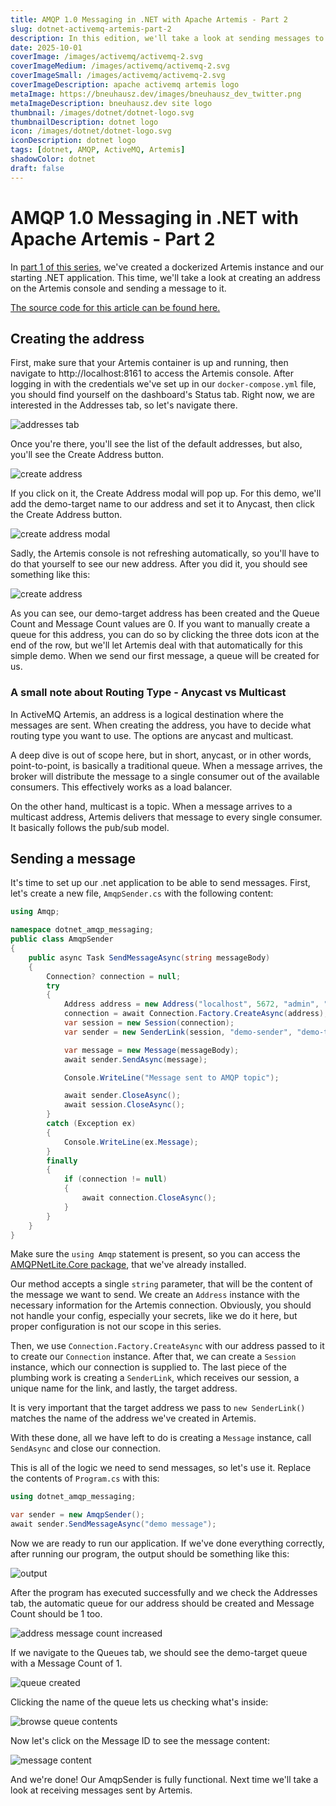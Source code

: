 ```yaml
---
title: AMQP 1.0 Messaging in .NET with Apache Artemis - Part 2
slug: dotnet-activemq-artemis-part-2
description: In this edition, we'll take a look at sending messages to an address we set up in Artemis
date: 2025-10-01
coverImage: /images/activemq/activemq-2.svg
coverImageMedium: /images/activemq/activemq-2.svg
coverImageSmall: /images/activemq/activemq-2.svg
coverImageDescription: apache activemq artemis logo
metaImage: https://bneuhausz.dev/images/bneuhausz_dev_twitter.png
metaImageDescription: bneuhausz.dev site logo
thumbnail: /images/dotnet/dotnet-logo.svg
thumbnailDescription: dotnet logo
icon: /images/dotnet/dotnet-logo.svg
iconDescription: dotnet logo
tags: [dotnet, AMQP, ActiveMQ, Artemis]
shadowColor: dotnet
draft: false
---
```


# AMQP 1.0 Messaging in .NET with Apache Artemis - Part 2

In [part 1 of this series](https://bneuhausz.dev/blog/dotnet-activemq-artemis-part-1), we've created a dockerized Artemis instance and our starting .NET application. This time, we'll take a look at creating an address on the Artemis console and sending a message to it.

[The source code for this article can be found here.](https://github.com/bneuhausz/dotnet-amqp-messaging/tree/part-2)

## Creating the address

First, make sure that your Artemis container is up and running, then navigate to http://localhost:8161 to access the Artemis console. After logging in with the credentials we've set up in our ``docker-compose.yml`` file, you should find yourself on the dashboard's Status tab. Right now, we are interested in the Addresses tab, so let's navigate there.

![addresses tab](/images/dotnet-artemis/part-2/create_address_1.avif)

Once you're there, you'll see the list of the default addresses, but also, you'll see the Create Address button.

![create address](/images/dotnet-artemis/part-2/create_address_2.avif)

If you click on it, the Create Address modal will pop up. For this demo, we'll add the demo-target name to our address and set it to Anycast, then click the Create Address button.

![create address modal](/images/dotnet-artemis/part-2/create_address_3.avif)

Sadly, the Artemis console is not refreshing automatically, so you'll have to do that yourself to see our new address. After you did it, you should see something like this:

![create address](/images/dotnet-artemis/part-2/create_address_4.avif)

As you can see, our demo-target address has been created and the Queue Count and Message Count values are 0. If you want to manually create a queue for this address, you can do so by clicking the three dots icon at the end of the row, but we'll let Artemis deal with that automatically for this simple demo. When we send our first message, a queue will be created for us.

### A small note about Routing Type - Anycast vs Multicast

In ActiveMQ Artemis, an address is a logical destination where the messages are sent. When creating the address, you have to decide what routing type you want to use. The options are anycast and multicast.

A deep dive is out of scope here, but in short, anycast, or in other words, point-to-point, is basically a traditional queue. When a message arrives, the broker will distribute the message to a single consumer out of the available consumers. This effectively works as a load balancer.

On the other hand, multicast is a topic. When a message arrives to a multicast address, Artemis delivers that message to every single consumer. It basically follows the pub/sub model.

## Sending a message

It's time to set up our .net application to be able to send messages. First, let's create a new file, ``AmqpSender.cs`` with the following content:

```csharp
using Amqp;

namespace dotnet_amqp_messaging;
public class AmqpSender
{
    public async Task SendMessageAsync(string messageBody)
    {
        Connection? connection = null;
        try
        {
            Address address = new Address("localhost", 5672, "admin", "admin", scheme: "amqp");
            connection = await Connection.Factory.CreateAsync(address);
            var session = new Session(connection);
            var sender = new SenderLink(session, "demo-sender", "demo-target");

            var message = new Message(messageBody);
            await sender.SendAsync(message);

            Console.WriteLine("Message sent to AMQP topic");

            await sender.CloseAsync();
            await session.CloseAsync();
        }
        catch (Exception ex)
        {
            Console.WriteLine(ex.Message);
        }
        finally
        {
            if (connection != null)
            {
                await connection.CloseAsync();
            }
        }
    }
}
```

Make sure the ``using Amqp`` statement is present, so you can access the [AMQPNetLite.Core package](https://www.nuget.org/packages/AMQPNetLite.Core/), that we've already installed.

Our method accepts a single ``string`` parameter, that will be the content of the message we want to send. We create an ``Address`` instance with the necessary information for the Artemis connection. Obviously, you should not handle your config, especially your secrets, like we do it here, but proper configuration is not our scope in this series.

Then, we use ``Connection.Factory.CreateAsync`` with our address passed to it to create our ``Connection`` instance. After that, we can create a ``Session`` instance, which our connection is supplied to. The last piece of the plumbing work is creating a ``SenderLink``, which receives our session, a unique name for the link, and lastly, the target address.

It is very important that the target address we pass to ``new SenderLink()`` matches the name of the address we've created in Artemis.

With these done, all we have left to do is creating a ``Message`` instance, call ``SendAsync`` and close our connection.

This is all of the logic we need to send messages, so let's use it. Replace the contents of ``Program.cs`` with this:

```csharp
using dotnet_amqp_messaging;

var sender = new AmqpSender();
await sender.SendMessageAsync("demo message");
```

Now we are ready to run our application. If we've done everything correctly, after running our program, the output should be something like this:

![output](/images/dotnet-artemis/part-2/program_output.avif)

After the program has executed successfully and we check the Addresses tab, the automatic queue for our address should be created and Message Count should be 1 too.

![address message count increased](/images/dotnet-artemis/part-2/message_sent_1.avif)

If we navigate to the Queues tab, we should see the demo-target queue with a Message Count of 1.

![queue created](/images/dotnet-artemis/part-2/message_sent_2.avif)

Clicking the name of the queue lets us checking what's inside:

![browse queue contents](/images/dotnet-artemis/part-2/message_sent_3.avif)

Now let's click on the Message ID to see the message content:

![message content](/images/dotnet-artemis/part-2/message_sent_4.avif)

And we're done! Our AmqpSender is fully functional. Next time we'll take a look at receiving messages sent by Artemis.